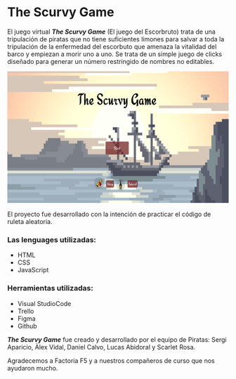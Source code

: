 ﻿# The Scurvy Game

El juego virtual ***The Scurvy Game*** (El juego del Escorbruto) trata de una tripulación de piratas que no tiene suficientes limones para salvar a toda la tripulación de la enfermedad del escorbuto que amenaza la vitalidad del barco y empiezan a morir uno a uno.
Se trata de un simple juego de clicks diseñado para generar un número restringido de nombres no editables.
<p align="center">
<img src="https://raw.githubusercontent.com/ginkgob/TheScurvyGame/main/imgAndGifs/homepageScurvyGame.png" alt="HomePage" width="700" height="300">
 </p>
El proyecto fue desarrollado con la intención de practicar el código de ruleta aleatoria.

### Las lenguages utilizadas:
 - HTML
 - CSS
 - JavaScript

### Herramientas utilizadas:
 - Visual StudioCode
 - Trello
 - Figma
 - Github

***The Scurvy Game*** fue creado y desarrollado por el equipo de Piratas:
Sergi Aparicio, Àlex Vidal, Daniel Calvo, Lucas Abidoral y Scarlet Rosa.

Agradecemos a Factoria F5 y a nuestros compañeros de curso que nos ayudaron mucho.
